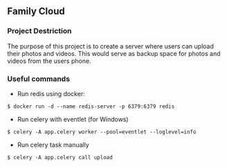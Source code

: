 ## Family Cloud

### Project Destriction

The purpose of this project is to create a server where users can upload their photos and videos.
This would serve as backup space for photos and videos from the users phone.

### Useful commands

- Run redis using docker:

```
$ docker run -d --name redis-server -p 6379:6379 redis
```

- Run celery with eventlet (for Windows)

```
$ celery -A app.celery worker --pool=eventlet --loglevel=info
```

- Run celery task manually

```
$ celery -A app.celery call upload
```